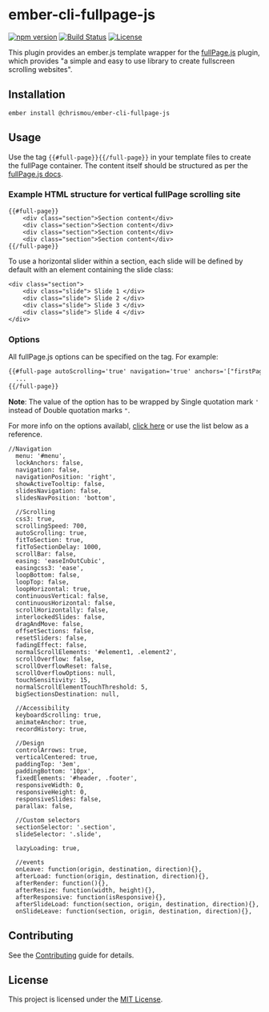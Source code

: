 # ember-cli-fullpage-js

[![npm version](https://badge.fury.io/js/ember-cli-fullpage-js.svg)](https://badge.fury.io/js/ember-cli-fullpage-js)
[![Build Status](https://api.travis-ci.org/chrismou/ember-cli-fullpage-js.svg?branch=master)](https://travis-ci.org/chrismou/ember-cli-fullpage-js)
[![License](http://img.shields.io/badge/License-MIT-blue.svg)](http://opensource.org/licenses/MIT)

This plugin provides an ember.js template wrapper for the [fullPage.js](https://alvarotrigo.com/fullPage/) plugin, which provides "a simple and easy to use library to create fullscreen 
scrolling websites". 

## Installation

```
ember install @chrismou/ember-cli-fullpage-js
```

## Usage

Use the tag `{{#full-page}}{{/full-page}}` in your template files to create the fullPage container. The content itself should be structured as per the [fullPage.js docs](https://github.com/alvarotrigo/fullPage.js#required-html-structure).

### Example HTML structure for vertical fullPage scrolling site

```
{{#full-page}}
    <div class="section">Section content</div>
    <div class="section">Section content</div>
    <div class="section">Section content</div>
    <div class="section">Section content</div>
{{/full-page}}
```

To use a horizontal slider within a section, each slide will be defined by default with an element containing the slide class:

```
<div class="section">
    <div class="slide"> Slide 1 </div>
    <div class="slide"> Slide 2 </div>
    <div class="slide"> Slide 3 </div>
    <div class="slide"> Slide 4 </div>
</div>
```

### Options

All fullPage.js options can be specified on the tag.  For example:

```html
{{#full-page autoScrolling='true' navigation='true' anchors='["firstPage", "secondPage"]' }}
  ...
{{/full-page}}
```

**Note**: The value of the option has to be wrapped by Single quotation mark `'` instead of Double quotation marks `"`.

For more info on the options availabl, [click here](https://github.com/alvarotrigo/fullPage.js#vanilla-js-example-with-all-options) or use the list below as a reference.

```
//Navigation
  menu: '#menu',
  lockAnchors: false,
  navigation: false,
  navigationPosition: 'right',
  showActiveTooltip: false,
  slidesNavigation: false,
  slidesNavPosition: 'bottom',

  //Scrolling
  css3: true,
  scrollingSpeed: 700,
  autoScrolling: true,
  fitToSection: true,
  fitToSectionDelay: 1000,
  scrollBar: false,
  easing: 'easeInOutCubic',
  easingcss3: 'ease',
  loopBottom: false,
  loopTop: false,
  loopHorizontal: true,
  continuousVertical: false,
  continuousHorizontal: false,
  scrollHorizontally: false,
  interlockedSlides: false,
  dragAndMove: false,
  offsetSections: false,
  resetSliders: false,
  fadingEffect: false,
  normalScrollElements: '#element1, .element2',
  scrollOverflow: false,
  scrollOverflowReset: false,
  scrollOverflowOptions: null,
  touchSensitivity: 15,
  normalScrollElementTouchThreshold: 5,
  bigSectionsDestination: null,

  //Accessibility
  keyboardScrolling: true,
  animateAnchor: true,
  recordHistory: true,

  //Design
  controlArrows: true,
  verticalCentered: true,
  paddingTop: '3em',
  paddingBottom: '10px',
  fixedElements: '#header, .footer',
  responsiveWidth: 0,
  responsiveHeight: 0,
  responsiveSlides: false,
  parallax: false,

  //Custom selectors
  sectionSelector: '.section',
  slideSelector: '.slide',

  lazyLoading: true,

  //events
  onLeave: function(origin, destination, direction){},
  afterLoad: function(origin, destination, direction){},
  afterRender: function(){},
  afterResize: function(width, height){},
  afterResponsive: function(isResponsive){},
  afterSlideLoad: function(section, origin, destination, direction){},
  onSlideLeave: function(section, origin, destination, direction){},
```

## Contributing

See the [Contributing](CONTRIBUTING.md) guide for details.


## License

This project is licensed under the [MIT License](LICENSE.md).
